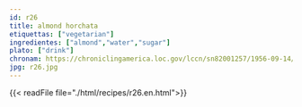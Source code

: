 ```yaml
---
id: r26
title: almond horchata
etiquettas: ["vegetarian"]
ingredientes: ["almond","water","sugar"]
plato: ["drink"]
chronam: https://chroniclingamerica.loc.gov/lccn/sn82001257/1956-09-14/ed-1/seq-4/
jpg: r26.jpg
---
```


{{< readFile file="./html/recipes/r26.en.html">}}